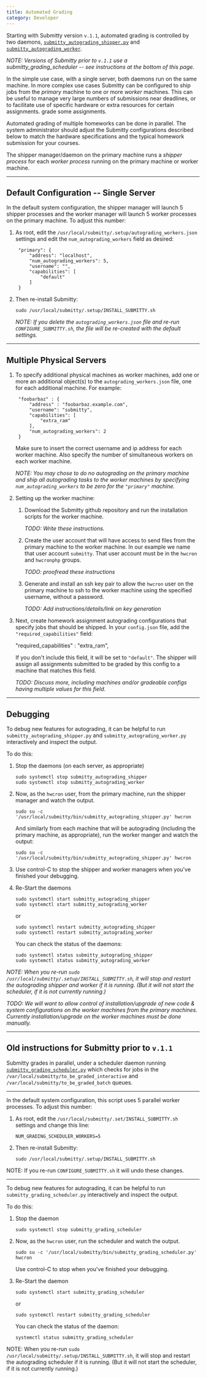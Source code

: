 ```yaml
---
title: Automated Grading
category: Developer
---
```


Starting with Submitty version `v.1.1`, automated grading is
controlled by two daemons,
[`submitty_autograding_shipper.py`](https://github.com/Submitty/Submitty/blob/master/bin/submitty_autograding_shipper.py)
and
[`submitty_autograding_worker`](https://github.com/Submitty/Submitty/blob/master/bin/submitty_autograding_worker.py).

_NOTE: Versions of Submitty prior to `v.1.1` use a
submitty_grading_scheduler -- see instructions at the bottom of this page._

In the simple use case, with a single server, both daemons run on the
same machine.  In more complex use cases Submitty can be configured to
ship jobs from the *primary* machine to one or more *worker* machines.
This can be useful to manage very large numbers of submissions near
deadlines, or to facilitate use of specific hardware or extra
resources for certain assignments.  grade some assignments.

Automated grading of multiple homeworks can be done in parallel.  The
system administrator should adjust the Submitty configurations
described below to match the hardware specifications and the typical
homework submission for your courses.

The shipper manager/daemon on the primary machine runs a *shipper
process* for each *worker process* running on the primary machine or
worker machine.

---

## Default Configuration -- Single Server

In the default system configuration, the shipper manager will launch 5
shipper processes and the worker manager will launch 5 worker
processes on the primary machine.  To adjust this number:

1. As root, edit the `/usr/local/submitty/.setup/autograding_workers.json`
   settings and edit the `num_autograding_workers` field as desired:

   ```
    "primary": {
        "address": "localhost",
        "num_autograding_workers": 5,
        "username": "",
        "capabilities": [
            "default"
        ]
    }
   ```

2. Then re-install Submitty:

   ```
   sudo /usr/local/submitty/.setup/INSTALL_SUBMITTY.sh
   ```

   _NOTE: If you delete the `autograding_workers.json` file and re-run
   `CONFIGURE_SUBMITTY.sh`, the file will be re-created with the
   default settings._

---

## Multiple Physical Servers

1. To specify additional physical machines as worker machines, add one or more an
   additional object(s) to the `autograding_workers.json` file, one for each additional machine.  For example:

   ```
    "foobarbaz" : {
        "address" : "foobarbaz.example.com",
        "username": "submitty",
        "capabilities": [
            "extra_ram"
        ],
        "num_autograding_workers": 2
    }
   ```

   Make sure to insert the correct username and ip address for each
   worker machine.  Also specify the number of simultaneous workers on each
   worker machine.

   _NOTE: You may chose to do no autograding on the primary machine
   and ship all autograding tasks to the worker machines by specifying
   `num_autograding_workers` to be zero for the `"primary"` machine._  
   

2. Setting up the worker machine:

   1. Download the Submitty github repository and run the installation scripts
      for the worker machine.

      _TODO: Write these instructions._
      
   2. Create the user account that will have access to send files from
      the primary machine to the worker machine.  In our example we
      name that user account `submitty`.  That user account must be in
      the `hwcron` and `hwcronphp` groups.

      _TODO: proofread these instructions_

   3. Generate and install an ssh key pair to allow the `hwcron` user
      on the primary machine to ssh to the worker machine using the
      specified username, without a password.

      _TODO: Add instructions/details/link on key generation_


3. Next, create homework assignment autograding configurations that
   specify jobs that should be shipped.  In your `config.json` file,
   add the `"required_capabilities"` field:
  
    "required_capabilities" : "extra_ram",

   If you don't include this field, it will be set to `"default"`.
   The shipper will assign all assignments submitted to be graded by
   this config to a machine that matches this field.

      _TODO: Discuss more, including machines and/or gradeable
      configs having multiple values for this field._

---

## Debugging 

To debug new features for autograding, it can be helpful to run
`submitty_autograding_shipper.py` and `submitty_autograding_worker.py`
interactively and inspect the output.

To do this:

1. Stop the daemons (on each server, as appropriate)

   ```
   sudo systemctl stop submitty_autograding_shipper
   sudo systemctl stop submitty_autograding_worker
   ```

2. Now, as the `hwcron` user, from the primary machine, run the
   shipper manager and watch the output.

   ```
   sudo su -c '/usr/local/submitty/bin/submitty_autograding_shipper.py' hwcron
   ```

   And similarly from each machine that will be autograding (including
   the primary machine, as appropriate), run the worker manger and
   watch the output:

   ```
   sudo su -c '/usr/local/submitty/bin/submitty_autograding_shipper.py' hwcron
   ```


3. Use control-C to stop the shipper and worker managers when you've
   finished your debugging.


4. Re-Start the daemons

   ```
   sudo systemctl start submitty_autograding_shipper
   sudo systemctl start submitty_autograding_worker
   ```
   
   or

   ```
   sudo systemctl restart submitty_autograding_shipper
   sudo systemctl restart submitty_autograding_worker
   ```

   You can check the status of the daemons:

   ```
   sudo systemctl status submitty_autograding_shipper
   sudo systemctl status submitty_autograding_worker
   ```

_NOTE: When you re-run `sudo
/usr/local/submitty/.setup/INSTALL_SUBMITTY.sh`, it will stop and
restart the autograding shipper and worker if it is running.  (But it
will not start the scheduler, if it is not currently running.)_

_TODO: We will want to allow control of installation/upgrade of new
code & system configurations on the worker machines from the primary
machines.  Currently installation/upgrade on the worker machines must
be done manually._

---

## Old instructions for Submitty prior to `v.1.1`


Submitty grades in parallel, under a scheduler daemon running
[`submitty_grading_scheduler.py`](https://github.com/Submitty/Submitty/blob/master/bin/submitty_grading_scheduler.py)
which checks for jobs in the
`/var/local/submitty/to_be_graded_interactive` and
`/var/local/submitty/to_be_graded_batch` queues.  

---

In the default system configuration, this script uses 5 parallel
worker processes.  To adjust this number:

1. As root, edit the `/usr/local/submitty/.set/INSTALL_SUBMITTY.sh`
   settings and change this line:

   ```
   NUM_GRADING_SCHEDULER_WORKERS=5
   ```

2. Then re-install Submitty:

   ```
   sudo /usr/local/submitty/.setup/INSTALL_SUBMITTY.sh
   ```

NOTE:  If you re-run `CONFIGURE_SUBMITTY.sh` it will undo these changes.

---

To debug new features for autograding, it can be helpful to run
`submitty_grading_scheduler.py` interactively and inspect the output.

To do this:

1. Stop the daemon

   ```
   sudo systemctl stop submitty_grading_scheduler
   ```

2. Now, as the `hwcron` user, run the scheduler and watch the output.  

   ```
   sudo su -c '/usr/local/submitty/bin/submitty_grading_scheduler.py' hwcron
   ```

   Use control-C to stop when you've finished your debugging.

3. Re-Start the daemon

   ```
   sudo systemctl start submitty_grading_scheduler
   ```
   
   or

   ```
   sudo systemctl restart submitty_grading_scheduler
   ```

   You can check the status of the daemon:

   ```
   systemctl status submitty_grading_scheduler
   ```

NOTE: When you re-run `sudo /usr/local/submitty/.setup/INSTALL_SUBMITTY.sh`,
it will stop and restart the autograding scheduler if it is running.  (But it will not
start the scheduler, if it is not currently running.)